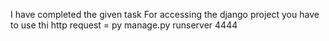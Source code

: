 I have completed the given task 
For accessing the django project you have to use thi http request = py manage.py runserver 4444
